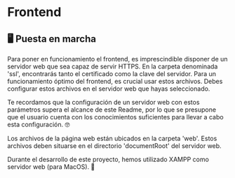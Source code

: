 # Frontend

## 🖥️ Puesta en marcha

Para poner en funcionamiento el frontend, es imprescindible disponer de un servidor web que sea capaz de servir HTTPS. En la carpeta denominada 'ssl', encontrarás tanto el certificado como la clave del servidor. Para un funcionamiento óptimo del frontend, es crucial usar estos archivos. Debes configurar estos archivos en el servidor web que hayas seleccionado.

Te recordamos que la configuración de un servidor web con estos parámetros supera el alcance de este Readme, por lo que se presupone que el usuario cuenta con los conocimientos suficientes para llevar a cabo esta configuración. 🤓

Los archivos de la página web están ubicados en la carpeta 'web'. Estos archivos deben situarse en el directorio 'documentRoot' del servidor web.

Durante el desarrollo de este proyecto, hemos utilizado XAMPP como servidor web (para MacOS). 🍏